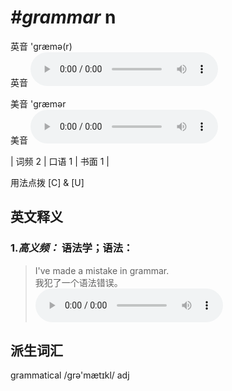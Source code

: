 # ***\#grammar*** n
英音 'ɡræmə(r)  
英音
<audio src="./media/grammar-B.aac" controls="controls"></audio>

美音 'ɡræmər  
美音
<audio src="./media/grammar.aac" controls="controls"></audio>



| 词频 2 | 口语 1 | 书面 1 |  

用法点拨  [C] & [U]

英文释义
---
### 1.*高义频：* **语法学；语法：**  

 > I've made a mistake in grammar.  
 > 我犯了一个语法错误。    
<audio src="./media/grammar-1.aac" controls="controls"></audio>


派生词汇
---
grammatical /ɡrə'mætɪkl/ adj   

